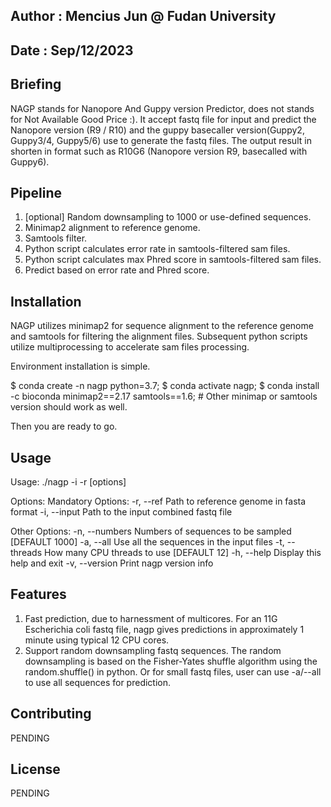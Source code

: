 ## Author : Mencius Jun @ Fudan University
## Date : Sep/12/2023

## Briefing

NAGP stands for Nanopore And Guppy version Predictor, does not stands for Not Available Good Price :).
It accept fastq file for input and predict the Nanopore version (R9 / R10) and the guppy basecaller version(Guppy2, Guppy3/4, Guppy5/6) use to generate the fastq files.
The output result in shorten in format such as R10G6 (Nanopore version R9, basecalled with Guppy6).


## Pipeline
1. [optional] Random downsampling to 1000 or use-defined sequences.
2. Minimap2 alignment to reference genome.
3. Samtools filter.
4. Python script calculates error rate in samtools-filtered sam files.
5. Python script calculates max Phred score in samtools-filtered sam files.
6. Predict based on error rate and Phred score.


## Installation

NAGP utilizes minimap2 for sequence alignment to the reference genome and samtools for filtering the alignment files. 
Subsequent python scripts utilize multiprocessing to accelerate sam files processing.

Environment installation is simple.

$ conda create -n nagp python=3.7;
$ conda activate nagp;
$ conda install -c bioconda minimap2==2.17 samtools==1.6;   # Other minimap or samtools version should work as well.

Then you are ready to go.

## Usage

Usage: ./nagp -i <fastq input path> -r <reference genome input path> [options]
 
Options:
Mandatory Options: 
  -r, --ref      Path to reference genome in fasta format
  -i, --input    Path to the input combined fastq file
 
Other Options: 
  -n, --numbers    Numbers of sequences to be sampled [DEFAULT 1000]
  -a, --all        Use all the sequences in the input files
  -t, --threads  How many CPU threads to use [DEFAULT 12]
  -h, --help       Display this help and exit
  -v, --version    Print nagp version info


## Features

1. Fast prediction, due to harnessment of multicores. For an 11G Escherichia coli fastq file, nagp gives predictions in approximately 1 minute using typical 12 CPU cores.
2. Support random downsampling fastq sequences. The random downsampling is based on the Fisher-Yates shuffle algorithm using the random.shuffle() in python. Or for small fastq files, user can use -a/--all to use all sequences for prediction.



## Contributing
PENDING
## License
PENDING
